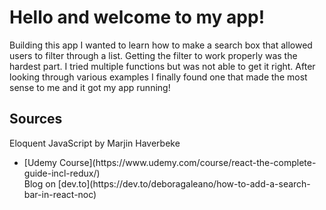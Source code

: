 # Hello and welcome to my app!
Building this app I wanted to learn how to make a search box that allowed users to filter through a list. 
Getting the filter to work properly was the hardest part. I tried multiple functions but was not able to get it right. 
After looking through various examples I finally found one that made the most sense to me and it got my app running!

## Sources 
Eloquent JavaScript by Marjin Haverbeke
<ul>
<li>[Udemy Course](https://www.udemy.com/course/react-the-complete-guide-incl-redux/)</li>
</li>Blog on [dev.to](https://dev.to/deboragaleano/how-to-add-a-search-bar-in-react-noc)</li>
</ul>


